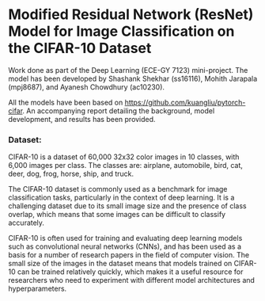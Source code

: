 # Modified Residual Network (ResNet) Model for Image Classification on the CIFAR-10 Dataset

Work done as part of the Deep Learning (ECE-GY 7123) mini-project. The model has been developed by Shashank Shekhar (ss16116), Mohith Jarapala (mpj8687), and Ayanesh Chowdhury (ac10230).

All the models have been based on https://github.com/kuangliu/pytorch-cifar. An accompanying report detailing the background, model development, and results has been provided.

### Dataset:
CIFAR-10 is a dataset of 60,000 32x32 color images in 10 classes, with 6,000 images per class. The classes are: airplane, automobile, bird, cat, deer, dog, frog, horse, ship, and truck.

The CIFAR-10 dataset is commonly used as a benchmark for image classification tasks, particularly in the context of deep learning. It is a challenging dataset due to its small image size and the presence of class overlap, which means that some images can be difficult to classify accurately.

CIFAR-10 is often used for training and evaluating deep learning models such as convolutional neural networks (CNNs), and has been used as a basis for a number of research papers in the field of computer vision. The small size of the images in the dataset means that models trained on CIFAR-10 can be trained relatively quickly, which makes it a useful resource for researchers who need to experiment with different model architectures and hyperparameters.
